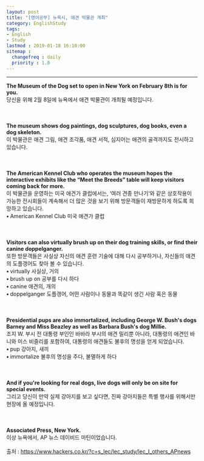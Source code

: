 ```yaml
---
layout: post
title: "[영어공부] 뉴욕시, 애견 박물관 개최"
category: EnglishStudy
tags:
- English
- Study
lastmod : 2019-01-18 16:10:00
sitemap :
  changefreq : daily
  priority : 1.0
---
```


***

<!--미리보기-->
<span class="style1"><strong>The  Museum of the Dog set to open in New York on February 8th is for you.<br>
</strong></span>당신을 위해  2월 8일에 뉴욕에서 애견 박물관이 개최될 예정입니다.<span class="style9"><br>
</span><br><br><br>
<span class="style1"><strong>The  museum shows dog paintings, dog sculptures, dog books, even a dog skeleton.<br>
</strong></span>이 박물관은  애견 그림, 애견 조각품, 애견 서적, 심지어는 애견의 골격까지도 전시하고 있습니다.<span class="style15"><br>
</span><br><br><br>
<span class="style1"><strong>The  American Kennel Club who operates the museum hopes the interactive exhibits  like the “Meet the Breeds” table will keep visitors coming back for more.<br>
</strong></span>이 박물관을  운영하는 미국 애견가 클럽에서는, ‘여러 견종 만나기’와  같은 상호작용이 가능한 전시회들이 계속해서 더 많은 것을 보기 위해 방문객들이 재방문하게 하도록 희망하고 있습니다.<span class="style9"><br>
</span> <span class="style15"><strong class="style15">• </strong>American  Kennel Club 미국 애견가  클럽<br>
</span><br><span class="style15"><br></span><br>
<span class="style1"><strong>Visitors  can also virtually brush up on their dog training skills, or find their canine  doppelganger.<br>
</strong></span>또한 방문객들은  사실상 자신의 애견 훈련 기술에 대해 다시 공부하거나, 자신들의 애견의 도플갱어도 찾아 볼 수 있습니다.<span class="style9"><br>
</span> <span class="style15"><strong class="style15">• </strong>virtually  사실상, 거의<br>
<strong class="style15">• </strong>brush  up on 공부를 다시 하다<br>
<strong class="style15">• </strong>canine  애견의, 개의</span><span class="style9"><br>
</span> <span class="style15"><strong class="style15">• </strong>doppelganger  도플갱어, 어떤  사람이나 동물과 똑같이 생긴 사람 혹은 동물<br>
</span><br><span class="style15"><br></span><br>
<span class="style1"><strong>Presidential  pups are also immortalized, including George W. Bush's dogs Barney and Miss  Beazley as well as Barbara Bush's dog Millie.<br>
</strong></span>조지 W. 부시 전 대통령 부인인 바바라 부시의 애견 밀리뿐 아니라, 대통령의  애견인 바니와 미스 비즐리를 포함하여, 대통령의 애견들도 불후의 명성을 얻게 되었습니다.<span class="style9"><br>
</span> <span class="style15"><strong class="style15">• </strong>pup 강아지, 새끼<br>
<strong class="style15">• </strong>immortalize 불후의 명성을  주다, 불멸하게 하다<br>
</span><br><span class="style15"><br></span><br>
<span class="style1"><strong>And if  you're looking for real dogs, live dogs will only be on site for special events.<br>
</strong></span>그리고 당신이  만약 실제 강아지를 보고 싶다면, 진짜 강아지들은 특별 행사를 위해서만 현장에 올 예정입니다.<span class="style9"><br>
</span><br><br><br>
<span class="style1"><strong>Associated Press, New York.<br>
  </strong></span>이상 뉴욕에서, AP 뉴스 데이비드 마틴이었습니다.<span class="style9"><br>
  </span><br>
출처 : https://www.hackers.co.kr/?c=s_lec/lec_study/lec_I_others_APnews
